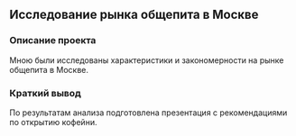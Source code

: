 ## Исследование рынка общепита в Москве
### Описание проекта
Мною были исследованы характеристики и закономерности на рынке общепита в Москве. 
### Краткий вывод
По результатам анализа подготовлена
презентация с рекомендациями по открытию кофейни. 
